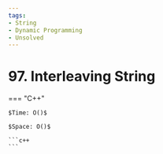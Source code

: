 ```yaml
---
tags:
- String
- Dynamic Programming
- Unsolved
---
```



# 97. Interleaving String

=== "C++"

    $Time: O()$

    $Space: O()$

    ```c++
    ```